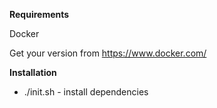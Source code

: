 **Requirements** 

Docker 

Get your version from https://www.docker.com/

**Installation**

- ./init.sh - install dependencies 
 
